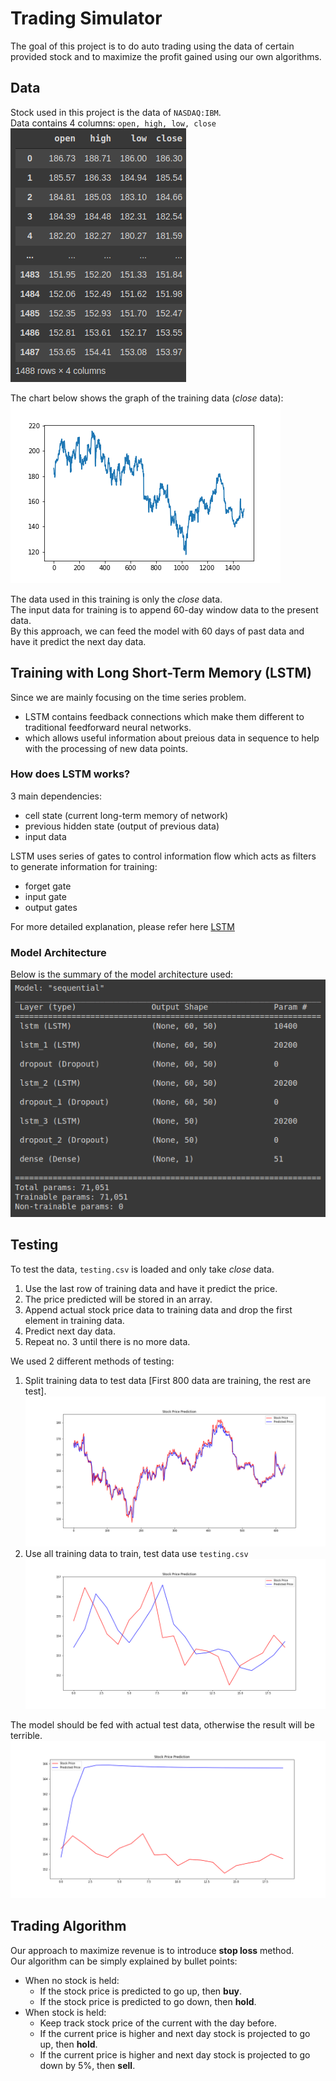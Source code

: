 # Trading Simulator

The goal of this project is to do auto trading using the data of certain provided stock and to maximize the profit gained using our own algorithms.

## Data

Stock used in this project is the data of ```NASDAQ:IBM```.  
Data contains 4 columns: ```open, high, low, close```  
![Table sample](/img/table.png)

The chart below shows the graph of the training data (*close* data):  
![Chart sample](/img/chart.png)  

The data used in this training is only the *close* data.  
The input data for training is to append 60-day window data to the present data.  
By this approach, we can feed the model with 60 days of past data and have it predict the next day data.

## Training with Long Short-Term Memory (LSTM)
Since we are mainly focusing on the time series problem. 
- LSTM contains feedback connections which make them different to traditional feedforward neural networks.
- which allows useful information about preious data in sequence to help with the processing of new data points.

### How does LSTM works?
3 main dependencies:
- cell state (current long-term memory of network)
- previous hidden state (output of previous data)
- input data 

LSTM uses series of gates to control information flow
which acts as filters to generate information for training:
- forget gate
- input gate
- output gates  

For more detailed explanation, please refer here [LSTM](https://towardsdatascience.com/lstm-networks-a-detailed-explanation-8fae6aefc7f9)

### Model Architecture
Below is the summary of the model architecture used:  
![Model summary](/img/model.png)

## Testing
To test the data, ```testing.csv``` is loaded and only take *close* data.  
1. Use the last row of training data and have it predict the price.  
2. The price predicted will be stored in an array.  
3. Append actual stock price data to training data and drop the first element in training data.
4. Predict next day data.
5. Repeat no. 3 until there is no more data.  

We used 2 different methods of testing:  
1. Split training data to test data [First 800 data are training, the rest are test].
![Prediction chart: Split](/img/predict.png)  
2. Use all training data to train, test data use ```testing.csv```  
![Prediction chart: Separated](/img/test.png)  

The model should be fed with actual test data, otherwise the result will be terrible.  
![Bad test](/img/badtest.png)  

## Trading Algorithm
Our approach to maximize revenue is to introduce **stop loss** method.  
Our algorithm can be simply explained by bullet points:
- When no stock is held:
  - If the stock price is predicted to go up, then **buy**.
  - If the stock price is predicted to go down, then **hold**.
- When stock is held:
  - Keep track stock price of the current with the day before.
  - If the current price is higher and next day stock is projected to go up, then **hold**.
  - If the current price is higher and next day stock is projected to go down by 5%, then **sell**.
